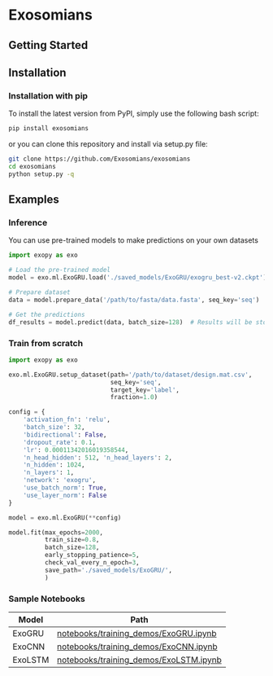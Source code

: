 # Exosomians

## Getting Started

## Installation

### Installation with pip

To install the latest version from PyPI, simply use the following bash script:

```bash
pip install exosomians
```

or you can clone this repository and install via setup.py file:

```bash
git clone https://github.com/Exosomians/exosomians
cd exosomians
python setup.py -q
``` 

## Examples

### Inference

You can use pre-trained models to make predictions on your own datasets

```python
import exopy as exo

# Load the pre-trained model
model = exo.ml.ExoGRU.load('./saved_models/ExoGRU/exogru_best-v2.ckpt')

# Prepare dataset
data = model.prepare_data('/path/to/fasta/data.fasta', seq_key='seq')

# Get the predictions 
df_results = model.predict(data, batch_size=128)  # Results will be stored in a pandas dataframe 


```

### Train from scratch

```python
import exopy as exo

exo.ml.ExoGRU.setup_dataset(path='/path/to/dataset/design.mat.csv',
                            seq_key='seq',
                            target_key='label',
                            fraction=1.0)

config = {
    'activation_fn': 'relu',
    'batch_size': 32,
    'bidirectional': False,
    'dropout_rate': 0.1,
    'lr': 0.00011342016019358544,
    'n_head_hidden': 512, 'n_head_layers': 2,
    'n_hidden': 1024,
    'n_layers': 1,
    'network': 'exogru',
    'use_batch_norm': True,
    'use_layer_norm': False
}

model = exo.ml.ExoGRU(**config)

model.fit(max_epochs=2000,
          train_size=0.8,
          batch_size=128,
          early_stopping_patience=5,
          check_val_every_n_epoch=3,
          save_path='./saved_models/ExoGRU/',
          )

```

### Sample Notebooks

| Model   | Path                                                                                                                                |
|---------|-------------------------------------------------------------------------------------------------------------------------------------|
| ExoGRU  | [notebooks/training_demos/ExoGRU.ipynb](https://github.com/Exosomians/exosomians/blob/main/notebooks/training_demos/ExoGRU.ipynb)   |
| ExoCNN  | [notebooks/training_demos/ExoCNN.ipynb](https://github.com/Exosomians/exosomians/blob/main/notebooks/training_demos/ExoCNN.ipynb)   |
| ExoLSTM | [notebooks/training_demos/ExoLSTM.ipynb](https://github.com/Exosomians/exosomians/blob/main/notebooks/training_demos/ExoLSTM.ipynb) |

